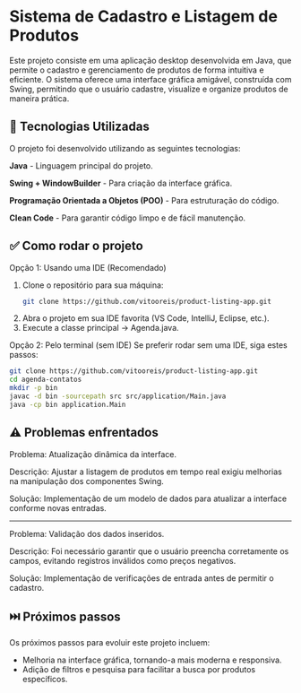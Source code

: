 #  Sistema de Cadastro e Listagem de Produtos

Este projeto consiste em uma aplicação desktop desenvolvida em Java, que permite o cadastro e gerenciamento de produtos de forma intuitiva e eficiente. O sistema oferece uma interface gráfica amigável, construída com Swing, permitindo que o usuário cadastre, visualize e organize produtos de maneira prática.

## 📌 Tecnologias Utilizadas

O projeto foi desenvolvido utilizando as seguintes tecnologias:

**Java** - Linguagem principal do projeto.

**Swing + WindowBuilder** - Para criação da interface gráfica.

**Programação Orientada a Objetos (POO)** - Para estruturação do código.

**Clean Code** - Para garantir código limpo e de fácil manutenção.


## ✅ Como rodar o projeto

Opção 1: Usando uma IDE (Recomendado)

1. Clone o repositório para sua máquina:
   ```bash
   git clone https://github.com/vitooreis/product-listing-app.git
   ```
2. Abra o projeto em sua IDE favorita (VS Code, IntelliJ, Eclipse, etc.).
3. Execute a classe principal → Agenda.java.


Opção 2: Pelo terminal (sem IDE)
Se preferir rodar sem uma IDE, siga estes passos:
```bash
git clone https://github.com/vitooreis/product-listing-app.git
cd agenda-contatos
mkdir -p bin  
javac -d bin -sourcepath src src/application/Main.java  
java -cp bin application.Main
```


## ⚠️ Problemas enfrentados

Problema: Atualização dinâmica da interface.

Descrição: Ajustar a listagem de produtos em tempo real exigiu melhorias na manipulação dos componentes Swing.

Solução: Implementação de um modelo de dados para atualizar a interface conforme novas entradas.

---

Problema: Validação dos dados inseridos.

Descrição: Foi necessário garantir que o usuário preencha corretamente os campos, evitando registros inválidos como preços negativos.

Solução: Implementação de verificações de entrada antes de permitir o cadastro.


## ⏭️ Próximos passos

Os próximos passos para evoluir este projeto incluem:

- Melhoria na interface gráfica, tornando-a mais moderna e responsiva.
- Adição de filtros e pesquisa para facilitar a busca por produtos específicos.










